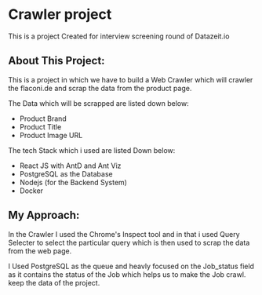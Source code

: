 # Crawler project

This is a project Created for interview screening round of Datazeit.io

## About This Project:

This is a project in which we have to build a Web Crawler which will crawler the flaconi.de and scrap the data from the product page.

The Data which will be scrapped are listed down below:
- Product Brand
- Product Title
- Product Image URL

The tech Stack which i used are listed Down below:
- React JS with AntD and Ant Viz
- PostgreSQL as the Database
- Nodejs (for the Backend System)
- Docker

## My Approach:

In the Crawler I used the Chrome's Inspect tool and in that i used Query Selecter to select the particular query which is then used to scrap the data from the web page.

I Used PostgreSQL as the queue and heavly focused on the Job_status field as it contains the status of the Job which helps us to make the Job crawl. keep the data of the project.